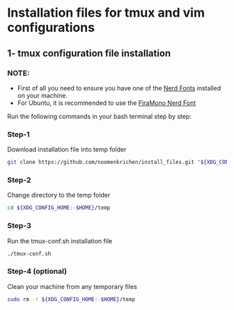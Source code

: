 # Installation files for tmux and vim configurations

## 1- tmux configuration file installation
### NOTE:
- First of all you need to ensure you have one of the [Nerd Fonts](https://www.nerdfonts.com/) installed on your machine.
- For Ubuntu, it is recommended to use the [FiraMono Nerd Font](https://github.com/ryanoasis/nerd-fonts/releases/download/v3.3.0/FiraMono.zip)

Run the following commands in your bash terminal step by step:
### Step-1
Download installation file into temp folder
```bash
git clone https://github.com/noomenkrichen/install_files.git "${XDG_CONFIG_HOME:-$HOME}/temp"
```
### Step-2
Change directory to the temp folder
```bash
cd ${XDG_CONFIG_HOME:-$HOME}/temp
```
### Step-3
Run the tmux-conf.sh  installation file
```bash
./tmux-conf.sh
```
### Step-4 (optional)
Clean your machine from any temporary files
```bash
sudo rm -r ${XDG_CONFIG_HOME:-$HOME}/temp
```
